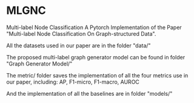 # MLGNC
Multi-label Node Classification
A Pytorch Implementation of the Paper "Multi-label Node Classification On Graph-structured Data".

All the datasets used in our paper are in the folder "data/"


The proposed multi-label graph generator model can be found in folder "Graph Generator Model/"


The metric/ folder saves the implementation of all the four metrics use in our paper, including: AP, F1-micro, F1-macro, AUROC


And the implementation of all the baselines are in folder "models/"
